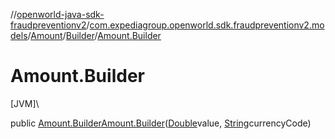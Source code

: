 //[openworld-java-sdk-fraudpreventionv2](../../../../index.md)/[com.expediagroup.openworld.sdk.fraudpreventionv2.models](../../index.md)/[Amount](../index.md)/[Builder](index.md)/[Amount.Builder](-amount.-builder.md)

# Amount.Builder

[JVM]\

public [Amount.Builder](index.md)[Amount.Builder](-amount.-builder.md)([Double](https://docs.oracle.com/javase/8/docs/api/java/lang/Double.html)value, [String](https://docs.oracle.com/javase/8/docs/api/java/lang/String.html)currencyCode)
